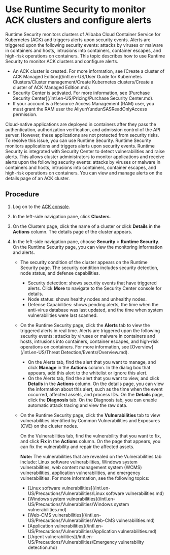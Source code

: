 # Use Runtime Security to monitor ACK clusters and configure alerts

Runtime Security monitors clusters of Alibaba Cloud Container Service for Kubernetes \(ACK\) and triggers alerts upon security events. Alerts are triggered upon the following security events: attacks by viruses or malware in containers and hosts, intrusions into containers, container escapes, and high-risk operations on containers. This topic describes how to use Runtime Security to monitor ACK clusters and configure alerts.

-   An ACK cluster is created. For more information, see [Create a cluster of ACK Managed Edition](/intl.en-US/User Guide for Kubernetes Clusters/Cluster management/Create Kubernetes clusters/Create a cluster of ACK Managed Edition.md).
-   Security Center is activated. For more information, see [Purchase Security Center](/intl.en-US/Pricing/Purchase Security Center.md).
-   If your account is a Resource Access Management \(RAM\) user, you must grant the RAM user the AliyunYundunSASReadOnlyAccess permission.

Cloud-native applications are deployed in containers after they pass the authentication, authorization verification, and admission control of the API server. However, these applications are not protected from security risks. To resolve this issue, you can use Runtime Security. Runtime Security monitors applications and triggers alerts upon security events. Runtime Security is integrated with Security Center to detect vulnerabilities and raise alerts. This allows cluster administrators to monitor applications and receive alerts upon the following security events: attacks by viruses or malware in containers and hosts, intrusions into containers, container escapes, and high-risk operations on containers. You can view and manage alerts on the details page of an ACK cluster.

## Procedure

1.  Log on to the [ACK console](https://cs.console.aliyun.com).

2.  In the left-side navigation pane, click **Clusters**.

3.  On the Clusters page, click the name of a cluster or click **Details** in the **Actions** column. The details page of the cluster appears.

4.  In the left-side navigation pane, choose **Security** \> **Runtime Security**. On the Runtime Security page, you can view the monitoring information and alerts.

    -   The security condition of the cluster appears on the Runtime Security page. The security condition includes security detection, node status, and defense capabilities.
        -   Security detection: shows security events that have triggered alerts. Click **More** to navigate to the Security Center console for details.
        -   Node status: shows healthy nodes and unhealthy nodes.
        -   Defense Capabilities: shows pending alerts, the time when the anti-virus database was last updated, and the time when system vulnerabilities were last scanned.
    -   On the Runtime Security page, click the **Alerts** tab to view the triggered alerts in real time. Alerts are triggered upon the following security events: attacks by viruses or malware in containers and hosts, intrusions into containers, container escapes, and high-risk operations on containers. For more information, see [Overview](/intl.en-US/Threat Detection/Events/Overview.md).
        -   On the Alerts tab, find the alert that you want to manage, and click **Manage** in the **Actions** column. In the dialog box that appears, add this alert to the whitelist or ignore this alert.
        -   On the Alerts tab, find the alert that you want to view, and click **Details** in the **Actions** column. On the details page, you can view the information about this alert, such as the time when the event occurred, affected assets, and process IDs. On the **Details** page, click the **Diagnosis** tab. On the Diagnosis tab, you can enable automatic attack tracing and view the raw data.
    -   On the Runtime Security page, click the **Vulnerabilities** tab to view vulnerabilities identified by Common Vulnerabilities and Exposures \(CVE\) on the cluster nodes.

        On the Vulnerabilities tab, find the vulnerability that you want to fix, and click **Fix** in the **Actions** column. On the page that appears, you can fix the vulnerability and repair the affected assets.

        **Note:** The vulnerabilities that are revealed on the Vulnerabilities tab include: Linux software vulnerabilities, Windows system vulnerabilities, web content management system \(WCMS\) vulnerabilities, application vulnerabilities, and emergency vulnerabilities. For more information, see the following topics:

        -   [Linux software vulnerabilities](/intl.en-US/Precautions/Vulnerabilities/Linux software vulnerabilities.md)
        -   [Windows system vulnerabilities](/intl.en-US/Precautions/Vulnerabilities/Windows system vulnerabilities.md)
        -   [Web-CMS vulnerabilities](/intl.en-US/Precautions/Vulnerabilities/Web-CMS vulnerabilities.md)
        -   [Application vulnerabilities](/intl.en-US/Precautions/Vulnerabilities/Application vulnerabilities.md)
        -   [Urgent vulnerabilities](/intl.en-US/Precautions/Vulnerabilities/Emergency vulnerability detection.md)

